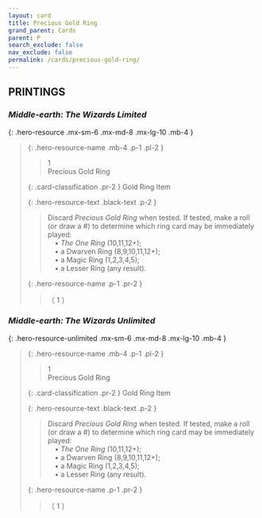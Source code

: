 ```yaml
---
layout: card
title: Precious Gold Ring
grand_parent: Cards
parent: P
search_exclude: false
nav_exclude: false
permalink: /cards/precious-gold-ring/
---
```


## PRINTINGS


### _Middle-earth: The Wizards Limited_

{: .hero-resource .mx-sm-6 .mx-md-8 .mx-lg-10 .mb-4 }
> {: .hero-resource-name .mb-4 .p-1 .pl-2 }
> > <div class="card-mp">1</div>
> > <div class="card-name">Precious Gold Ring</div>
>
> {: .card-classification .pr-2 }
> Gold Ring Item
>
> {: .hero-resource-text .black-text .p-2 }
> > Discard _Precious Gold Ring_ when tested. If tested, make a roll (or draw a #) to determine which ring card may be immediately played:  <br>&emsp;• _The One Ring_ (10,11,12+); <br>&emsp;• a Dwarven Ring (8,9,10,11,12+);  <br>&emsp;• a Magic Ring (1,2,3,4,5);  <br>&emsp;• a Lesser Ring (any result).  
> 
> {: .hero-resource-name .p-1 .pr-2 }
> > <div class="card-shield"></div>
> > <div class="card-corruption">〔 1 〕</div>

### _Middle-earth: The Wizards Unlimited_

{: .hero-resource-unlimited .mx-sm-6 .mx-md-8 .mx-lg-10 .mb-4 }
> {: .hero-resource-name .mb-4 .p-1 .pl-2 }
> > <div class="card-mp">1</div>
> > <div class="card-name">Precious Gold Ring</div>
>
> {: .card-classification .pr-2 }
> Gold Ring Item
>
> {: .hero-resource-text .black-text .p-2 }
> > Discard _Precious Gold Ring_ when tested. If tested, make a roll (or draw a #) to determine which ring card may be immediately played:  <br>&emsp;• _The One Ring_ (10,11,12+); <br>&emsp;• a Dwarven Ring (8,9,10,11,12+);  <br>&emsp;• a Magic Ring (1,2,3,4,5);  <br>&emsp;• a Lesser Ring (any result).  
> 
> {: .hero-resource-name .p-1 .pr-2 }
> > <div class="card-shield"></div>
> > <div class="card-corruption">〔 1 〕</div>
